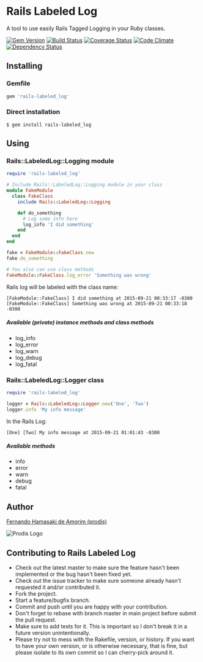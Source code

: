 # Rails Labeled Log
A tool to use easily Rails Tagged Logging in your Ruby classes.

[![Gem Version](https://badge.fury.io/rb/rails-labeled_log.png)](http://badge.fury.io/rb/rails-labeled_log)
[![Build Status](https://travis-ci.org/prodis/rails-labeled_log.png?branch=master)](https://travis-ci.org/prodis/rails-labeled_log)
[![Coverage Status](https://coveralls.io/repos/prodis/rails-labeled_log/badge.png)](https://coveralls.io/r/prodis/rails-labeled_log)
[![Code Climate](https://codeclimate.com/github/prodis/rails-labeled_log.png)](https://codeclimate.com/github/prodis/rails-labeled_log)
[![Dependency Status](https://gemnasium.com/prodis/rails-labeled_log.png)](https://gemnasium.com/prodis/rails-labeled_log)

## Installing

### Gemfile

```ruby
gem 'rails-labeled_log'
```

### Direct installation

```console
$ gem install rails-labeled_log
```


## Using

### Rails::LabeledLog::Logging module

```ruby
require 'rails-labeled_log'

# Include Rails::LabeledLog::Logging module in your class
module FakeModule
  class FakeClass
    include Rails::LabeledLog::Logging

    def do_something
      # Log some info here
      log_info 'I did something'
    end
  end
end

fake = FakeModule::FakeClass.new
fake.do_something

# You also can use class methods
FakeModule::FakeClass.log_error 'Something was wrong'
```

Rails log will be labeled with the class name:
```
[FakeModule::FakeClass] I did something at 2015-09-21 00:33:17 -0300
[FakeModule::FakeClass] Something was wrong at 2015-09-21 00:33:18 -0300
```

##### Available (private) instance methods and class methods
- log_info
- log_error
- log_warn
- log_debug
- log_fatal

### Rails::LabeledLog::Logger class

```ruby
require 'rails-labeled_log'

logger = Rails::LabeledLog::Logger.new('One', 'Two')
logger.info 'My info message'
```
In the Rails Log:
```
[One] [Two] My info message at 2015-09-21 01:01:43 -0300
```

##### Available methods
- info
- error
- warn
- debug
- fatal

## Author
[Fernando Hamasaki de Amorim (prodis)](http://prodis.blog.br)

![Prodis Logo](http://prodis.net.br/images/prodis_150.gif)


## Contributing to Rails Labeled Log

- Check out the latest master to make sure the feature hasn't been implemented or the bug hasn't been fixed yet.
- Check out the issue tracker to make sure someone already hasn't requested it and/or contributed it.
- Fork the project.
- Start a feature/bugfix branch.
- Commit and push until you are happy with your contribution.
- Don't forget to rebase with branch master in main project before submit the pull request.
- Make sure to add tests for it. This is important so I don't break it in a future version unintentionally.
- Please try not to mess with the Rakefile, version, or history. If you want to have your own version, or is otherwise necessary, that is fine, but please isolate to its own commit so I can cherry-pick around it.

